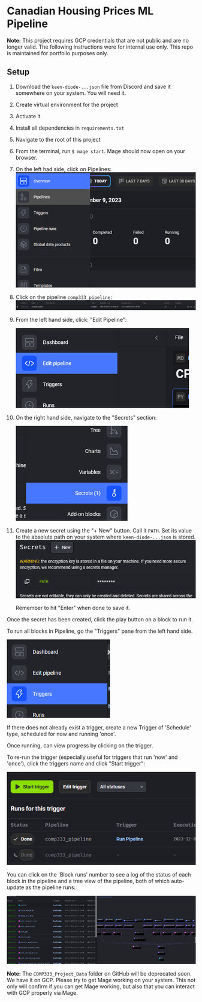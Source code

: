 # Canadian Housing Prices ML Pipeline

**Note:** This project requires GCP credentials that are not public and are no longer valid. The following instructions were for internal use only.
This repo is maintained for portfolio purposes only.

## Setup

1. Download the `keen-diode-...json` file from Discord and save it somewhere on your system. You will need it.
2. Create virtual environment for the project
3. Activate it
4. Install all dependencies in `requirements.txt`
5. Navigate to the root of this project
6. From the terminal, run `$ mage start`. Mage should now open on your browser.
7. On the left had side, click on Pipelines:
   ![img.png](readme_pics/pipelines.png)
8. Click on the pipeline `comp333_pipeline`:
   ![img.png](readme_pics/the_pipeline.png)
9. From the left hand side, click: "Edit Pipeline":
   
   ![img.png](readme_pics/edit_pipeline.png)
10. On the right hand side, navigate to the "Secrets" section:
    
    ![img.png](readme_pics/secrets.png)

11. Create a new secret using the "+ New" button. Call it `PATH`. Set its value to the absolute path on your
    system where `keen-diode-...json` is stored.
    ![img.png](readme_pics/path_secret.png)

    Remember to hit "Enter" when done to save it.

Once the secret has been created, click the play button on a block to run it.

To run all blocks in Pipeline, go the "Triggers" pane from the left hand side.

![img.png](readme_pics/triggers.png)

If there does not already exist a trigger, create a new Trigger of 'Schedule' type,
scheduled for now and running 'once'.

Once running, can view progress by clicking on the trigger.

To re-run the trigger (especially useful for triggers that run 'now' and 'once'), click the triggers name
and click "Start trigger":

![img.png](readme_pics/start_trigger.png)

You can click on the 'Block runs' number to see a log of the status of each block in the pipeline and a tree view
of the pipeline, both of which auto-update as the pipeline runs:

![img.png](readme_pics/block_runs.png)

**Note:** The `COMP333_Project_Data` folder on GitHub will be deprecated soon. We have it on GCP.
Please try to get Mage working on your system. This not only will confirm if you can get Mage working,
but also that you can interact with GCP properly via Mage.
